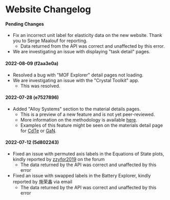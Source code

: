 # Website Changelog

#### Pending Changes

* Fix an incorrect unit label for elasticity data on the new website. Thank you to Serge Maalouf for reporting.
  * Data returned from the API was correct and unaffected by this error.
* We are investigating an issue with displaying "task detail" pages.

#### 2022-08-09 (f2aa3e0a)

* Resolved a bug with "MOF Explorer" detail pages not loading.
* We are investigating an issue with the "Crystal Toolkit" app.
  * This was resolved.

#### 2022-07-28 (e7527896)

* Added "Alloy Systems" section to the material details pages.
  * This is a preview of a new feature and is not yet peer-reviewed.
  * More information on the methodology is available [here](https://arxiv.org/abs/2206.10715).
  * Examples of this feature might be seen on the materials detail page for [CdTe](https://materialsproject.org/materials/mp-406) or [GaN](https://materialsproject.org/materials/mp-804).

#### 2022-07-12 (5d802243)

* Fixed an issue with permuted axis labels in the Equations of State plots, kindly reported by [zzyfor2019](https://matsci.org/u/zzyfor2019) on the forum
  * The data returned by the API was correct and unaffected by this error
* Fixed an issue with swapped labels in the Battery Explorer, kindly reported by 施荣鑫 via email
  * The data returned by the API was correct and unaffected by this error
